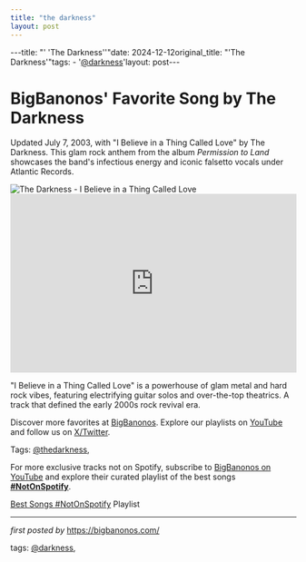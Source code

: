 ```yaml
---
title: "the darkness"
layout: post
---
```

---title: "' 'The Darkness''"date: 2024-12-12original_title: "'The Darkness'"tags:  - '[@darkness](/tags/darkness/)'layout: post---<!-- Post Title --><h1 >BigBanonos' Favorite Song by The Darkness</h1> <!-- Introductory Text --><p >Updated July 7, 2003, with "I Believe in a Thing Called Love" by The Darkness. This glam rock anthem from the album *Permission to Land* showcases the band's infectious energy and iconic falsetto vocals under Atlantic Records.</p> <!-- Featured Image --><div > <img src="https://i.ytimg.com/vi/tKjZuykKY1I/sddefault.jpg" alt="The Darkness - I Believe in a Thing Called Love" /></div> <!-- YouTube Video Embed --><div > <iframe width="100%" height="315" src="https://www.youtube.com/embed/tKjZuykKY1I" title="The Darkness - I Believe In A Thing Called Love (Official Music Video) [HD]" frameborder="0" allow="accelerometer; autoplay; clipboard-write; encrypted-media; gyroscope; picture-in-picture; web-share" referrerpolicy="strict-origin-when-cross-origin" allowfullscreen></iframe></div> <!-- Song Information --><div > <p>"I Believe in a Thing Called Love" is a powerhouse of glam metal and hard rock vibes, featuring electrifying guitar solos and over-the-top theatrics. A track that defined the early 2000s rock revival era.</p></div> <!-- Footer Links --><div > <p>Discover more favorites at <a href="https://bigbanonos.com/" target="_blank">BigBanonos</a>. Explore our playlists on <a href="https://www.youtube.com/[@BigBanonos](/tags/BigBanonos/)" target="_blank">YouTube</a> and follow us on <a href="https://x.com/bigbanonos" target="_blank">X/Twitter</a>.</p></div> <!-- Tags --><p >Tags: [@thedarkness](/tags/thedarkness/),</p><!--Subscribe and Playlist Links--><div>    <p>For more exclusive tracks not on Spotify, subscribe to <a href="https://www.youtube.com/[@BigBanonos](/tags/BigBanonos/)" target="_blank">BigBanonos on YouTube</a> and explore their curated playlist of the best songs <strong>[#NotOnSpotify](/tags/NotOnSpotify/)</strong>.</p>    <p><a href="https://www.youtube.com/playlist?list=PLtuNtuTatqI0kFahUCbtbfenC_ET5O_tr" target="_blank">Best Songs [#NotOnSpotify](/tags/NotOnSpotify/) Playlist<br /></a></p></div><hr /><p><em>first posted by</em> <a href="https://bigbanonos.com/" rel="noopener" target="_new">https://bigbanonos.com/</a></p><p>tags: [@darkness](/tags/darkness/),</p>